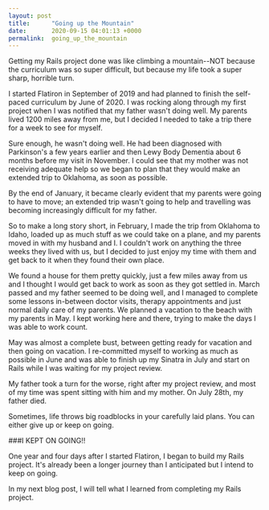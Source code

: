 ```yaml
---
layout: post
title:      "Going up the Mountain"
date:       2020-09-15 04:01:13 +0000
permalink:  going_up_the_mountain
---
```



Getting my Rails project done was like climbing a mountain--NOT because the curriculum was so super difficult, but because my life took a super sharp, horrible turn. 

I started Flatiron in September of 2019 and had planned to finish the self-paced curriculum by June of 2020. I was rocking along through my first project when I was notified that my father wasn't doing well. My parents lived 1200 miles away from me, but I decided I needed to take a trip there for a week to see for myself. 

Sure enough, he wasn't doing well. He had been diagnosed with Parkinson's a few years earlier and then Lewy Body Dementia about 6 months before my visit in November. I could see that my mother was not receiving adequate help so we began to plan that they would make an extended trip to Oklahoma, as soon as possible.

By the end of January, it became clearly evident that my parents were going to have to move; an extended trip wasn't going to help and travelling was becoming increasingly difficult for my father.

So to make a long story short, in February, I made the trip from Oklahoma to Idaho, loaded up as much stuff as we could take on a plane, and my parents moved in with my husband and I. I couldn't work on anything the three weeks they lived with us, but I decided to just enjoy my time with them and get back to it when they found their own place.

We found a house for them pretty quickly, just a few miles away from us and I thought I would get back to work as soon as they got settled in. March passed and my father seemed to be doing well, and I managed to complete some lessons in-between doctor visits, therapy appointments and just normal daily care of my parents. We planned a vacation to the beach with my parents in May. I kept working here and there, trying to make the days I was able to work count. 

May was almost a complete bust, between getting ready for vacation and then going on vacation. I re-committed myself to working as much as possible in June and was able to finish up my Sinatra in July and start on Rails while I was waiting for my project review. 

My father took a turn for the worse, right after my project review, and most of my time was spent sitting with him and my mother. On July 28th, my father died. 

Sometimes, life throws big roadblocks in your carefully laid plans. You can either give up or keep on going. 

###I KEPT ON GOING!!

One year and four days after I started Flatiron, I began to build my Rails project. It's already been a longer journey than I anticipated but I intend to keep on going. 

In my next blog post, I will tell what I learned from completing my Rails project. 


